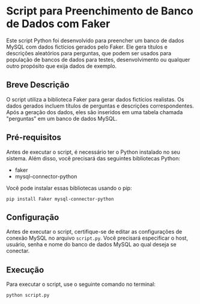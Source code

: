 # Script para Preenchimento de Banco de Dados com Faker

Este script Python foi desenvolvido para preencher um banco de dados MySQL com dados fictícios gerados pelo Faker. Ele gera títulos e descrições aleatórios para perguntas, que podem ser usados para população de bancos de dados para testes, desenvolvimento ou qualquer outro propósito que exija dados de exemplo.

## Breve Descrição

O script utiliza a biblioteca Faker para gerar dados fictícios realistas. Os dados gerados incluem títulos de perguntas e descrições correspondentes. Após a geração dos dados, eles são inseridos em uma tabela chamada "perguntas" em um banco de dados MySQL.

## Pré-requisitos

Antes de executar o script, é necessário ter o Python instalado no seu sistema. Além disso, você precisará das seguintes bibliotecas Python:

- faker
- mysql-connector-python

Você pode instalar essas bibliotecas usando o pip:

```
pip install Faker mysql-connector-python

```

## Configuração

Antes de executar o script, certifique-se de editar as configurações de conexão MySQL no arquivo `script.py`. Você precisará especificar o host, usuário, senha e nome do banco de dados MySQL ao qual deseja se conectar.

## Execução

Para executar o script, use o seguinte comando no terminal:

```
python script.py

```


